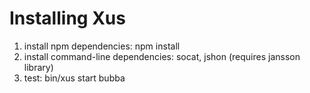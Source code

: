 # Installing Xus

1. install npm dependencies: npm install
1. install command-line dependencies: socat, jshon (requires jansson library)
1. test: bin/xus start bubba

